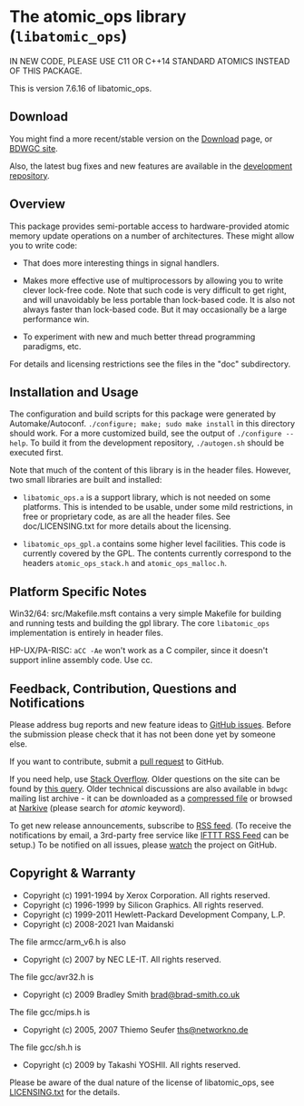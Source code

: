 # The atomic_ops library (`libatomic_ops`)

IN NEW CODE, PLEASE USE C11 OR C++14 STANDARD ATOMICS INSTEAD OF THIS PACKAGE.

This is version 7.6.16 of libatomic_ops.


## Download

You might find a more recent/stable version on the
[Download](https://github.com/ivmai/libatomic_ops/wiki/Download) page, or
[BDWGC site](http://www.hboehm.info/gc/).

Also, the latest bug fixes and new features are available in the
[development repository](https://github.com/ivmai/libatomic_ops).


## Overview

This package provides semi-portable access to hardware-provided
atomic memory update operations on a number of architectures.  These might
allow you to write code:

* That does more interesting things in signal handlers.

* Makes more effective use of multiprocessors by allowing you to write
  clever lock-free code.  Note that such code is very difficult to get
  right, and will unavoidably be less portable than lock-based code.  It
  is also not always faster than lock-based code.  But it may occasionally
  be a large performance win.

* To experiment with new and much better thread programming paradigms, etc.

For details and licensing restrictions see the files in the "doc"
subdirectory.


## Installation and Usage

The configuration and build scripts for this package were generated by
Automake/Autoconf.  `./configure; make; sudo make install` in this
directory should work.  For a more customized build, see the output of
`./configure --help`.  To build it from the development repository,
`./autogen.sh` should be executed first.

Note that much of the content of this library is in the header files.
However, two small libraries are built and installed:

* `libatomic_ops.a` is a support library, which is not needed on some
  platforms. This is intended to be usable, under some mild restrictions,
  in free or proprietary code, as are all the header files.
  See doc/LICENSING.txt for more details about the licensing.

* `libatomic_ops_gpl.a` contains some higher level facilities.  This code is
  currently covered by the GPL.  The contents currently correspond to
  the headers `atomic_ops_stack.h` and `atomic_ops_malloc.h`.


## Platform Specific Notes

Win32/64: src/Makefile.msft contains a very simple Makefile for building
and running tests and building the gpl library.  The core `libatomic_ops`
implementation is entirely in header files.

HP-UX/PA-RISC: `aCC -Ae` won't work as a C compiler, since it doesn't support
inline assembly code.  Use cc.


## Feedback, Contribution, Questions and Notifications

Please address bug reports and new feature ideas to
[GitHub issues](https://github.com/ivmai/libatomic_ops/issues).  Before the
submission please check that it has not been done yet by someone else.

If you want to contribute, submit
a [pull request](https://github.com/ivmai/libatomic_ops/pulls) to GitHub.

If you need help, use
[Stack Overflow](https://stackoverflow.com/questions/tagged/atomic-ops).
Older questions on the site can be found by
[this query](https://stackoverflow.com/search?q=atomic_ops).
Older technical discussions are also available in `bdwgc` mailing list
archive - it can be downloaded as a
[compressed file](https://github.com/ivmai/bdwgc/files/1038163/bdwgc-mailing-list-archive-2017_04.tar.gz)
or browsed at [Narkive](http://bdwgc.opendylan.narkive.com) (please search
for _atomic_ keyword).

To get new release announcements, subscribe to
[RSS feed](https://github.com/ivmai/libatomic_ops/releases.atom).
(To receive the notifications by email, a 3rd-party free service like
[IFTTT RSS Feed](https://ifttt.com/feed) can be setup.)
To be notified on all issues, please
[watch](https://github.com/ivmai/libatomic_ops/watchers) the project on
GitHub.


## Copyright & Warranty

 * Copyright (c) 1991-1994 by Xerox Corporation.  All rights reserved.
 * Copyright (c) 1996-1999 by Silicon Graphics.  All rights reserved.
 * Copyright (c) 1999-2011 Hewlett-Packard Development Company, L.P.
 * Copyright (c) 2008-2021 Ivan Maidanski

The file armcc/arm_v6.h is also

 * Copyright (c) 2007 by NEC LE-IT.  All rights reserved.

The file gcc/avr32.h is

 * Copyright (c) 2009 Bradley Smith <brad@brad-smith.co.uk>

The file gcc/mips.h is

 * Copyright (c) 2005, 2007 Thiemo Seufer <ths@networkno.de>

The file gcc/sh.h is

 * Copyright (c) 2009 by Takashi YOSHII. All rights reserved.

Please be aware of the dual nature of the license of libatomic_ops,
see [LICENSING.txt](doc/LICENSING.txt) for the details.
